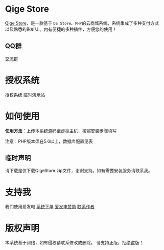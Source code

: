 # Qige Store

[Qige Store](https://github.com/qige513/QigeStore)，是一款基于 `DS Store`、`PHP`的云商城系统，系统集成了多种支付方式以及熟悉的彩虹UI。内有便捷的多种插件，方便您的使用！

## QQ群

[交流群](https://jq.qq.com/?_wv=1027&k=tVbO3UnK)

# 授权系统

[授权系统](http://sqa.xn--kwrp14e.cf/store/)
[临时演示站](http://tst.xn--94qu47l.cf/)

# 如何使用

**使用方法**：上传本系统源码至虚拟主机，按照安装步骤填写

注意：PHP版本须在5.6以上，数据库配置见表

 ## 临时声明

请下载是仅下载QigeStore.zip文件，谢谢支持。如有需要安装服务请联系我。

# 支持我

我们使用爱发电
[系统下单](https://afdian.net/item?plan_id=7d828e1c214511ed8c9652540025c377)
[爱发电赞助](https://afdian.net/@Qige513)
[联系作者](mailto:postmaster@qige666.uu.me)

# 版权声明

本系统基于网络，如有侵权请联系修改或删除。
请支持正版，拒绝盗版！
